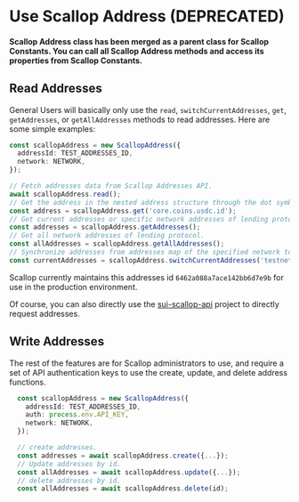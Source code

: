 # Use Scallop Address (DEPRECATED)

#### Scallop Address class has been merged as a parent class for Scallop Constants. You can call all Scallop Address methods and access its properties from Scallop Constants.

## Read Addresses

General Users will basically only use the `read`, `switchCurrentAddresses`, `get`, `getAddresses`, or `getAllAddresses` methods to read addresses. Here are some simple examples:

```typescript
const scallopAddress = new ScallopAddress({
  addressId: TEST_ADDRESSES_ID,
  network: NETWORK,
});

// Fetch addresses data from Scallop Addresses API.
await scallopAddress.read();
// Get the address in the nested address structure through the dot symbol.
const address = scallopAddress.get('core.coins.usdc.id');
// Get current addresses or specific network addresses of lending protocol.
const addresses = scallopAddress.getAddresses();
// Get all network addresses of lending protocol.
const allAddresses = scallopAddress.getAllAddresses();
// Synchronize addresses from addresses map of the specified network to the current addresses of instance.
const currentAddresses = scallopAddress.switchCurrentAddresses('testnet');
```

Scallop currently maintains this addresses id `6462a088a7ace142bb6d7e9b` for use in the production environment.

Of course, you can also directly use the [sui-scallop-api](https://github.com/scallop-io/sui-scallop-api) project to directly request addresses.

## Write Addresses

The rest of the features are for Scallop administrators to use, and require a set of API authentication keys to use the create, update, and delete address functions.

```typescript
  const scallopAddress = new ScallopAddress({
    addressId: TEST_ADDRESSES_ID,
    auth: process.env.API_KEY,
    network: NETWORK,
  });

  // create addresses.
  const addresses = await scallopAddress.create({...});
  // Update addresses by id.
  const allAddresses = await scallopAddress.update({...});
  // delete addresses by id.
  const allAddresses = await scallopAddress.delete(id);
```
